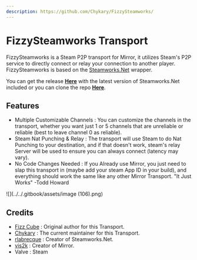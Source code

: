```yaml
---
description: https://github.com/Chykary/FizzySteamworks/
---
```


# FizzySteamworks Transport

FizzySteamworks is a Steam P2P transport for Mirror, it utilizes Steam's P2P service to directly connect or relay your connection to another player. FizzySteamworks is based on the [Steamworks.Net](https://github.com/rlabrecque/Steamworks.NET) wrapper.

You can get the release [**Here**](https://github.com/Chykary/FizzySteamworks/releases) with the latest version of Steamworks.Net included or you can clone the repo [**Here**](https://github.com/Chykary/FizzySteamworks).

## Features <a href="#features" id="features"></a>

- Multiple Customizable Channels : You can customize the channels in the transport, whether you want just 1 or 5 channels that are unreliable or reliable (best to leave channel 0 as reliable).
- Steam Nat Punching & Relay : The transport will use Steam to do Nat Punching to your destination, and if that doesn't work, steam's relay Server will be used to ensure you can always connect (latency may vary).
- No Code Changes Needed : If you Already use Mirror, you just need to slap this transport in (maybe add your steam App ID in your build), and everything should work the same like any other Mirror Transport. "It Just Works" -Todd Howard

![](../../.gitbook/assets/image (106).png)

## Credits <a href="#credits" id="credits"></a>

- [Fizz Cube](https://github.com/FizzCube) : Original author for this Transport.
- [Chykary](https://github.com/Chykary/FizzySteamworks) : The current maintainer for this Transport.
- [rlabrecque](https://github.com/rlabrecque) : Creator of Steamworks.Net.
- [vis2k](https://github.com/vis2k) : Creator of Mirror.
- Valve : Steam
